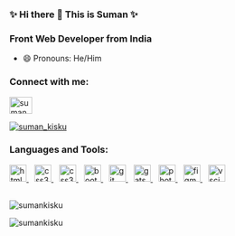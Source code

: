 ###  ✨ Hi there 👋 This is Suman ✨

<!--
**SumanKisku/SumanKisku** is a ✨ _special_ ✨ repository because its `README.md` (this file) appears on your GitHub profile.

Here are some ideas to get you started:

- 🔭 I’m currently working on ...
- 🌱 I’m currently learning ...
- 👯 I’m looking to collaborate on ...
- 🤔 I’m looking for help with ...
- 💬 Ask me about ...
- 📫 How to reach me: ...
- ⚡ Fun fact: ...
-->

**<h3 align="left">Front Web Developer from India** </h3>

<!-- - 🌱 I’m currently learning **React.JS** -->
- 😄 Pronouns: He/Him

<h3 align="left">Connect with me:</h3>
<p align="left">
<a href="https://twitter.com/suman_kisku" target="blank"><img align="center" src="https://cdn.jsdelivr.net/npm/simple-icons@3.0.1/icons/twitter.svg" alt="suman_kisku" height="30" width="40" /></a>
</p>

<p align="left"> <a href="https://twitter.com/suman_kisku" target="blank"><img src="https://img.shields.io/twitter/follow/suman_kisku?logo=twitter&style=for-the-badge" alt="suman_kisku" /></a> </p>

<h3 align="left">Languages and Tools:</h3>
<p align="left">
<a href="https://www.w3.org/html/" target="_blank"> <img src="https://upload.wikimedia.org/wikipedia/commons/6/61/HTML5_logo_and_wordmark.svg" alt="html5" width="30" height="30"/> </a>
<a href="https://www.w3.org/css/" target="_blank" style="margin-left: 10px"> <img src="https://upload.wikimedia.org/wikipedia/commons/d/d5/CSS3_logo_and_wordmark.svg" alt="css3" width="30" height="30"/> </a>
  <a href="https://www.w3.org/javascript/" target="_blank" style="margin-left: 10px"> <img src="https://cdn.jsdelivr.net/gh/devicons/devicon/icons/javascript/javascript-original.svg" alt="css3" width="30" height="30"/> </a>
<a href="https://tailwindcss.com" target="_blank" style="margin-left: 10px"> <img src="https://cdn.jsdelivr.net/gh/devicons/devicon/icons/tailwindcss/tailwindcss-plain.svg" alt="bootstrap" width="30" height="30"/> </a>
<a href="https://git-scm.com/" target="_blank" style="margin-left: 10px"> <img src="https://www.vectorlogo.zone/logos/git-scm/git-scm-icon.svg" alt="git" width="30" height="30"/> </a>
<a href="https://www.gatsbyjs.com/" target="_blank" style="margin-left: 10px"> <img src="https://www.vectorlogo.zone/logos/gatsbyjs/gatsbyjs-icon.svg" alt="gatsby" width="30" height="30"/> </a>
<a href="https://www.photoshop.com/en" target="_blank" style="margin-left: 10px"> <img src="https://cdn.jsdelivr.net/gh/devicons/devicon/icons/photoshop/photoshop-plain.svg" alt="photoshop" width="30" height="30"/> </a> 
<a href="https://www.figma.com/" target="_blank" style="margin-left: 10px"> <img src="https://www.vectorlogo.zone/logos/figma/figma-icon.svg" alt="figma" width="30" height="30"/> </a>
<a href="https://code.visualstudio.com/" target="_blank" style="margin-left: 10px"> <img src="https://cdn.jsdelivr.net/gh/devicons/devicon/icons/vscode/vscode-original.svg" alt="vscide" width="30" height="30"/> </a>



</p>


<p align="left" style="margin-top: 30px"><img align="center" src="https://github-readme-stats.vercel.app/api?username=sumankisku&show_icons=true&locale=en" alt="sumankisku" /></p>

<p align="left"><img align="center" src="https://github-readme-stats.vercel.app/api/top-langs?username=sumankisku&show_icons=true&locale=en&layout=compact" alt="sumankisku" /></p>

